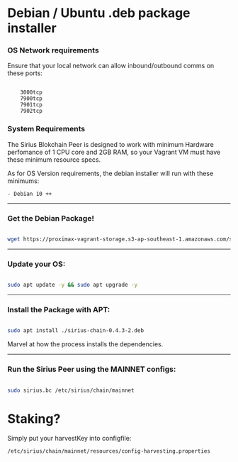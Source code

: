 # Debian / Ubuntu .deb package installer



### OS Network requirements
Ensure that your local network can allow inbound/outbound comms on these ports:
```

    3000tcp
    7900tcp
    7901tcp
    7902tcp
```


### System Requirements
The Sirius Blokchain Peer is designed to work with minimum Hardware perfomance of   1 CPU core and 2GB RAM, so your Vagrant VM must have these minimum resource specs.

As for OS Version requirements, the debian installer will run with these minimums:
```
- Debian 10 ++

```
---



### Get the Debian Package!

```bash

wget https://proximax-vagrant-storage.s3-ap-southeast-1.amazonaws.com/sirius-chain-0.4.3-2.deb

```

---


### Update your OS:
```bash

sudo apt update -y && sudo apt upgrade -y

```

---




### Install the Package with APT:
```bash

sudo apt install ./sirius-chain-0.4.3-2.deb

```

Marvel at how the process installs the dependencies.

---



### Run the Sirius Peer using the MAINNET configs:
```bash

sudo sirius.bc /etc/sirius/chain/mainnet

```


# Staking?
Simply put your harvestKey into configfile:
```
/etc/sirius/chain/mainnet/resources/config-harvesting.properties
```

